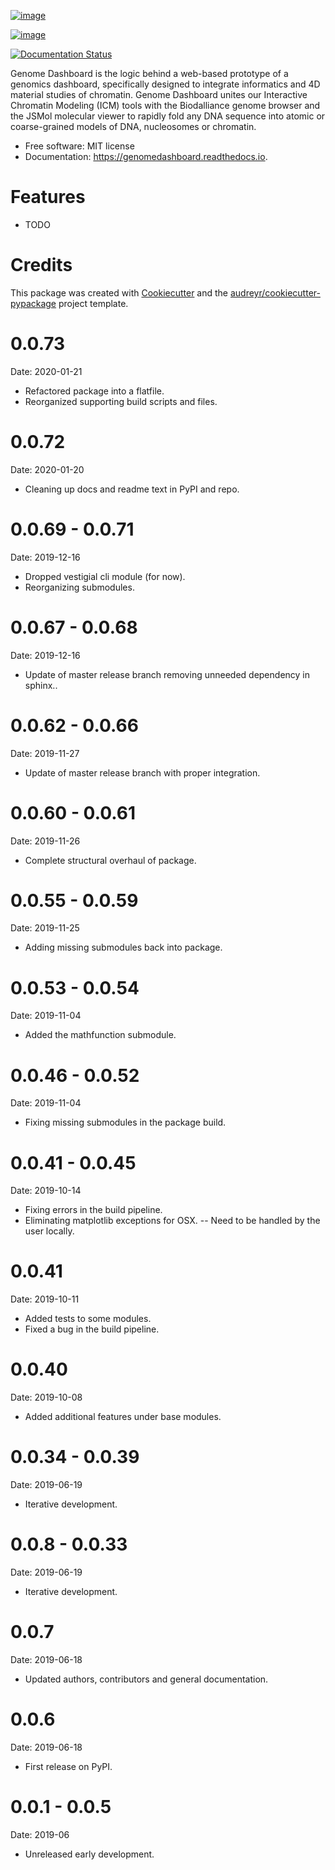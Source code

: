 [![image](https://img.shields.io/pypi/v/genomedashboard.svg)](https://pypi.python.org/pypi/genomedashboard)

[![image](https://img.shields.io/travis/genomeDashboard/genomedashboard.svg)](https://travis-ci.org/genomeDashboard/genomedashboard)

[![Documentation
Status](https://readthedocs.org/projects/genomedashboard/badge/?version=latest)](https://genomedashboard.readthedocs.io/en/latest/?badge=latest)

Genome Dashboard is the logic behind a web-based prototype of a genomics
dashboard, specifically designed to integrate informatics and 4D
material studies of chromatin. Genome Dashboard unites our Interactive
Chromatin Modeling (ICM) tools with the Biodalliance genome browser and
the JSMol molecular viewer to rapidly fold any DNA sequence into atomic
or coarse-grained models of DNA, nucleosomes or chromatin.

-   Free software: MIT license
-   Documentation: <https://genomedashboard.readthedocs.io>.

Features
========

-   TODO

Credits
=======

This package was created with
[Cookiecutter](https://github.com/audreyr/cookiecutter) and the
[audreyr/cookiecutter-pypackage](https://github.com/audreyr/cookiecutter-pypackage)
project template.

0.0.73
======

Date: 2020-01-21

-   Refactored package into a flatfile.
-   Reorganized supporting build scripts and files.

0.0.72
======

Date: 2020-01-20

-   Cleaning up docs and readme text in PyPI and repo.

0.0.69 - 0.0.71
===============

Date: 2019-12-16

-   Dropped vestigial cli module (for now).
-   Reorganizing submodules.

0.0.67 - 0.0.68
===============

Date: 2019-12-16

-   Update of master release branch removing unneeded dependency in
    sphinx..

0.0.62 - 0.0.66
===============

Date: 2019-11-27

-   Update of master release branch with proper integration.

0.0.60 - 0.0.61
===============

Date: 2019-11-26

-   Complete structural overhaul of package.

0.0.55 - 0.0.59
===============

Date: 2019-11-25

-   Adding missing submodules back into package.

0.0.53 - 0.0.54
===============

Date: 2019-11-04

-   Added the mathfunction submodule.

0.0.46 - 0.0.52
===============

Date: 2019-11-04

-   Fixing missing submodules in the package build.

0.0.41 - 0.0.45
===============

Date: 2019-10-14

-   Fixing errors in the build pipeline.
-   Eliminating matplotlib exceptions for OSX. \-- Need to be handled by
    the user locally.

0.0.41
======

Date: 2019-10-11

-   Added tests to some modules.
-   Fixed a bug in the build pipeline.

0.0.40
======

Date: 2019-10-08

-   Added additional features under base modules.

0.0.34 - 0.0.39
===============

Date: 2019-06-19

-   Iterative development.

0.0.8 - 0.0.33
==============

Date: 2019-06-19

-   Iterative development.

0.0.7
=====

Date: 2019-06-18

-   Updated authors, contributors and general documentation.

0.0.6
=====

Date: 2019-06-18

-   First release on PyPI.

0.0.1 - 0.0.5
=============

Date: 2019-06

-   Unreleased early development.

